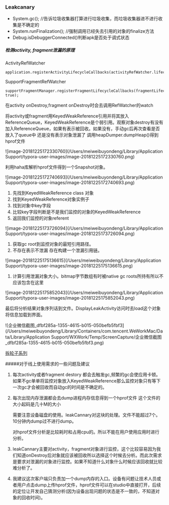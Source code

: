 ### Leakcanary

 * System.gc(); //告诉垃圾收集器打算进行垃圾收集，而垃圾收集器进不进行收集是不确定的
 * System.runFinalization(); //强制调用已经失去引用的对象的finalize方法 
 *  Debug.isDebuggerConnected()判断apk是否处于调式状态

##### 检测activity, fragment泄漏的原理

 ActivityRefWatcher

```
application.registerActivityLifecycleCallbacks(activityRefWatcher.lifecycleCallbacks);
```

 SupportFragmentRefWatcher

```
supportFragmentManager.registerFragmentLifecycleCallbacks(fragmentLifecycleCallbacks, true);
```

在activity onDestroy,fragment onDestroy时会去调用RefWatcher的watch

将activity或fragment用KeyedWeakReference引用并将其放入ReferenceQueue，KeyedWeakReference是个弱引用。观察对象destroy有没有加入ReferenceQueue，如果有表示被回收。如果没有，手动gc后再次查看是否放入了queue中 还是没有表示对象泄漏了 调用heapDumper.dumpHeap()得到hprof文件

![image-20181225172330760](/Users/meiweibuyondeng/Library/Application Support/typora-user-images/image-20181225172330760.png)

利用haha库解析hprof文件得到一个Snapshot对象。

![image-20181225172740693](/Users/meiweibuyondeng/Library/Application Support/typora-user-images/image-20181225172740693.png)

1. 先找到KeyedWeakReference class 对象
2. 找到KeyedWeakReference对象实例子
3. 找到对象中key字段
4. 比较key字段判断是不是我们监控的对象的KeyedWeakReference
5. 返回我们监控的对象referent

![image-20181225173726094](/Users/meiweibuyondeng/Library/Application Support/typora-user-images/image-20181225173726094.png)

1. 获取gc root到监控对象的最短引用路径。
2. 不存在表示不泄漏 存在构建一个泄漏引用链。

![image-20181225175136615](/Users/meiweibuyondeng/Library/Application Support/typora-user-images/image-20181225175136615.png)
1. 计算引用泄漏对象大小。bitmap字节数组有时被native gc roots所持有所以不应该包含在这里

![image-20181225175852043](/Users/meiweibuyondeng/Library/Application Support/typora-user-images/image-20181225175852043.png)

最后将分析结果对象序列话到文件。DisplayLeakActivity访问时去load这个对象将信息加载到界面。

![企业微信截图_dfbf285a-1355-4615-b015-050befb5fbf3](/Users/meiweibuyondeng/Library/Containers/com.tencent.WeWorkMac/Data/Library/Application Support/WXWork/Temp/ScreenCapture/企业微信截图_dfbf285a-1355-4615-b015-050befb5fbf3.png)

[拆轮子系列](https://ivanljt.github.io/blog/2017/12/15/%E6%8B%86%E8%BD%AE%E5%AD%90%E7%B3%BB%E5%88%97%E2%80%94%E2%80%94LeakCanary%E5%B7%A5%E4%BD%9C%E5%8E%9F%E7%90%86/)



#####对于线上使用需求的一些问题及建议

1. 每次activity或者fragment destory 都会去触发gc,频繁的gc会使应用卡顿。如果不gc单单将监控对象放入KeyedWeakReference那么监控对象只有等下一次gc才会被回收而自动gc的时间是不确定的。

2. 每次出现内存泄漏都会去dump进程内存信息得到一个hprof文件 这个文件的大小起码是几十M的大小

   需要注意设备磁盘的使用。leakCannary对这块的处理。文件不能超过7个。10分钟内dump过不进行dump。

   对hprof文件分析是比较耗时和占用cpu的。所以不能在用户使用应用时进行分析。

3. leakCannary主要对activity，fragment对象进行监控，这个比较容易因为我们知道onDestroy后对象就应该被回收所以选择这个时候去分析。而此次需求是要求对泄漏的对象进行监控。如果不知道什么对象什么时候应该回收就比较难分析了。

4. 我建议这次客户端只负责加一个dump内存的入口。设备有问题让技术人员或者用户点击dump上传hprof文件，hprof文件可以在studio中直接打开，后续的定位让开发自己猜测分析(因为设备出现问题的状态是不一致的，不知道对象的回收时间)。


